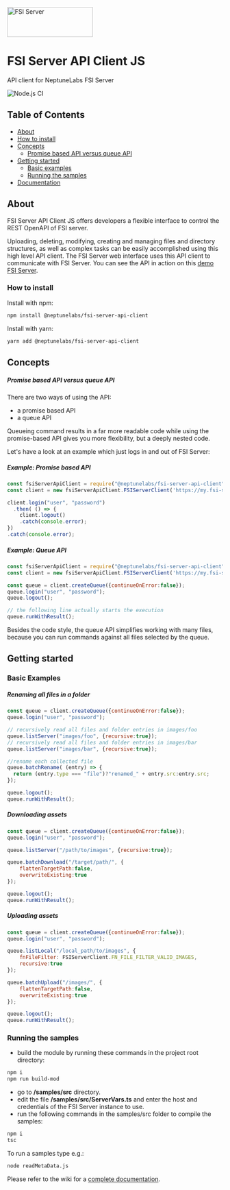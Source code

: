 <div>
    <a href="https://github.com/neptunelabs/fsi-server-api-client-js">
        <img width="200" height="70" src="https://fsi-site.neptunelabs.com/fsi/static/assets/logos/fsi_server.svg" alt="FSI Server">
    </a>
</div>

# FSI Server API Client JS

API client for NeptuneLabs FSI Server

![Node.js CI](https://github.com/neptunelabs/fsi-server-api-client-js/workflows/Node.js%20CI/badge.svg)

## Table of Contents

-   [About](#about)
-   [How to install](#how-to-install)
-   [Concepts](#concepts)
    -   [Promise based API versus queue API](#Promise-based-API-versus-queue-API)    
-   [Getting started](#getting-started)
    -   [Basic examples](#Basic-Examples)
    -   [Running the samples](#Running-the-samples)
- [Documentation](../../wiki)

## About
FSI Server API Client JS offers developers a flexible interface to control the REST OpenAPI of FSI server.

Uploading, deleting, modifying, creating and managing files and directory structures, as well as complex tasks can be easily accomplished using this high level API client. The FSI Server web interface uses this API client to communicate with FSI Server. You can see the API in action on this [demo FSI Server](https://demo.fsi-server.com/fsi/interface/). 

### How to install

Install with npm:

```bash
npm install @neptunelabs/fsi-server-api-client
```

Install with yarn:

```bash
yarn add @neptunelabs/fsi-server-api-client
```
## Concepts

##### Promise based API versus queue API

There are two ways of using the API:
- a promise based API
- a queue API

Queueing command results in a far more readable code while using the promise-based API gives you more flexibility, but a deeply nested code.

Let's have a look at an example which just logs in and out of FSI Server:

##### Example: Promise based API

~~~javascript
const fsiServerApiClient = require("@neptunelabs/fsi-server-api-client");
const client = new fsiServerApiClient.FSIServerClient('https://my.fsi-server.tld');

client.login("user", "password")
  .then( () => {
    client.logout()
    .catch(console.error);
})
.catch(console.error);
~~~

##### Example: Queue API
~~~javascript
const fsiServerApiClient = require("@neptunelabs/fsi-server-api-client");
const client = new fsiServerApiClient.FSIServerClient('https://my.fsi-server.tld');

const queue = client.createQueue({continueOnError:false});
queue.login("user", "password");
queue.logout();

// the following line actually starts the execution
queue.runWithResult();
~~~

Besides the code style, the queue API simplifies working with many files, because you can run commands against all files selected by the queue.

## Getting started

### Basic Examples

##### Renaming all files in a folder
~~~javascript
const queue = client.createQueue({continueOnError:false});
queue.login("user", "password");

// recursively read all files and folder entries in images/foo
queue.listServer("images/foo", {recursive:true});
// recursively read all files and folder entries in images/bar
queue.listServer("images/bar", {recursive:true});

//rename each collected file
queue.batchRename( (entry) => {
  return (entry.type === "file")?"renamed_" + entry.src:entry.src;
});

queue.logout();
queue.runWithResult();
~~~

##### Downloading assets
~~~javascript
const queue = client.createQueue({continueOnError:false});
queue.login("user", "password");

queue.listServer("/path/to/images", {recursive:true});

queue.batchDownload("/target/path/", {
    flattenTargetPath:false,
    overwriteExisting:true
});

queue.logout();
queue.runWithResult();
~~~

##### Uploading assets
~~~javascript
const queue = client.createQueue({continueOnError:false});
queue.login("user", "password");

queue.listLocal("/local_path/to/images", {
    fnFileFilter: FSIServerClient.FN_FILE_FILTER_VALID_IMAGES,
    recursive:true
});

queue.batchUpload("/images/", {
    flattenTargetPath:false,
    overwriteExisting:true
});

queue.logout();
queue.runWithResult();
~~~

### Running the samples
- build the module by running these commands in the project root directory:

```bash
npm i
npm run build-mod
```

- go to <b>/samples/src</b> directory.<br/>
- edit the file <b>/samples/src/ServerVars.ts</b> and enter the host and credentials of the FSI Server instance to use.
- run the following commands in the samples/src folder to compile the samples:
```bash
npm i
tsc
```
To run a samples type e.g.:
```bash
node readMetaData.js
```

Please refer to the wiki for a [complete documentation](../../wiki).

